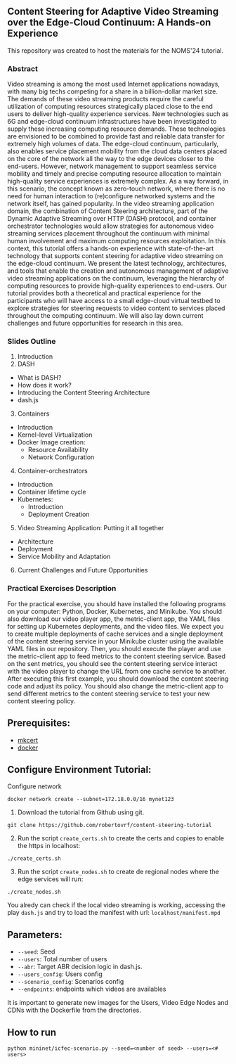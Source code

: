 ## Content Steering for Adaptive Video Streaming over the Edge-Cloud Continuum: A Hands-on Experience 

This repository was created to host the materials for the NOMS'24 tutorial.

### Abstract

Video streaming is among the most used Internet applications nowadays, with many big techs competing for a share in a billion-dollar market size. The demands of these video streaming products require the careful utilization of computing resources strategically placed close to the end users to deliver high-quality experience services. New technologies such as 6G and edge-cloud continuum infrastructures have been investigated to supply these increasing computing resource demands. These technologies are envisioned to be combined to provide fast and reliable data transfer for extremely high volumes of data. The edge-cloud continuum, particularly, also enables service placement mobility from the cloud data centers placed on the core of the network all the way to the edge devices closer to the end-users. However, network management to support seamless service mobility and timely and precise computing resource allocation to maintain high-quality service experiences is extremely complex. As a way forward, in this scenario, the concept known as zero-touch network, where there is no need for human interaction to (re)configure networked systems and the network itself, has gained popularity. In the video streaming application domain, the combination of Content Steering architecture, part of the Dynamic Adaptive Streaming over HTTP (DASH) protocol, and container orchestrator technologies would allow strategies for autonomous video streaming services placement throughout the continuum with minimal human involvement and maximum computing resources exploitation. In this context,  this tutorial offers a hands-on experience with state-of-the-art technology that supports content steering for adaptive video streaming on the edge-cloud continuum. We present the latest technology, architectures, and tools that enable the creation and autonomous management of adaptive video streaming applications on the continuum, leveraging the hierarchy of computing resources to provide high-quality experiences to end-users. Our tutorial provides both a theoretical and practical experience for the participants who will have access to a small edge-cloud virtual testbed to explore strategies for steering requests to video content to services placed throughout the computing continuum. We will also lay down current challenges and future opportunities for research in this area.


### Slides Outline

1. Introduction
2. DASH
  - What is DASH?
  - How does it work?
  - Introducing the Content Steering Architecture
  - dash.js
3. Containers
  - Introduction
  - Kernel-level Virtualization
  - Docker Image creation: 
    - Resource Availability
    - Network Configuration
4. Container-orchestrators
  - Introduction
  - Container lifetime cycle
  - Kubernetes:
    - Introduction
    - Deployment Creation
5. Video Streaming Application: Putting it all together
  - Architecture
  - Deployment
  - Service Mobility and Adaptation
6. Current Challenges and Future Opportunities


### Practical Exercises Description

For the practical exercise, you should have installed the following programs on your computer: Python, Docker, Kubernetes, and Minikube. You should also download our video player app, the metric-client app, the YAML files for setting up Kubernetes deployments, and the video files. We expect you to create multiple deployments of cache services and a single deployment of the content steering service in your Minikube cluster using the available YAML files in our repository. Then, you should execute the player and use the metric-client app to feed metrics to the content steering service. Based on the sent metrics, you should see the content steering service interact with the video player to change the URL from one cache service to another. After executing this first example, you should download the content steering code and adjust its policy. You should also change the metric-client app to send different metrics to the content steering service to test your new content steering policy.


## Prerequisites:

- [mkcert](https://github.com/FiloSottile/mkcert)
- [docker](https://www.docker.com/)


## Configure Environment Tutorial:


Configure network 

```
docker network create --subnet=172.18.0.0/16 mynet123
```


1) Download the tutorial from Github using git.

```shell
git clone https://github.com/robertovrf/content-steering-tutorial
```

2) Run the script `create_certs.sh` to create the certs and copies to enable the https in localhost:

```shell
./create_certs.sh
```

3) Run the script `create_nodes.sh` to create de regional nodes where the edge services will run:

```shell
./create_nodes.sh
```

You alredy can check if the local video streaming is working, accessing the play `dash.js` and try to load the manifest with url: `localhost/manifest.mpd`




## Parameters:
- `--seed`: Seed
- `--users`: Total number of users
- `--abr`: Target ABR decision logic in dash.js. 
- `--users_config`: Users config
- `--scenario_config`: Scenarios config
- `--endpoints`: endpoints which videos are availables

It is important to generate new images for the Users, Video Edge Nodes and CDNs with the Dockerfile from the directories.


## How to run
```shell
python mininet/icfec-scenario.py --seed=<number of seed> --users=<# users>
```

